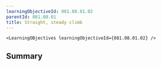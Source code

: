 ```yaml
---
learningObjectiveId: 081.08.01.02
parentId: 081.08.01
title: Straight, steady climb
---
```


```tsx eval
<LearningOBjectives learningObjectiveId={081.08.01.02} />
```

## Summary
